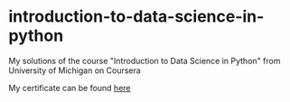 # introduction-to-data-science-in-python
My solutions of the course "Introduction to Data Science in Python" from University of Michigan on Coursera

My certificate can be found [here](https://coursera.org/share/cd154f6d0c7174ffb7429bf6b44d3a84)
